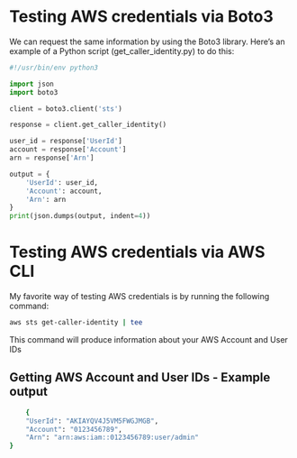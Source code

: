 # Testing AWS credentials via Boto3

We can request the same information by using the Boto3 library. 
Here’s an example of a Python script (get_caller_identity.py) 
to do this:
```py
#!/usr/bin/env python3

import json
import boto3

client = boto3.client('sts')

response = client.get_caller_identity()

user_id = response['UserId']
account = response['Account']
arn = response['Arn']

output = {
    'UserId': user_id,
    'Account': account,
    'Arn': arn
}
print(json.dumps(output, indent=4))
```

# Testing AWS credentials via AWS CLI
My favorite way of testing AWS credentials is by running the following command:
```sh
aws sts get-caller-identity | tee
```
This command will produce information about your AWS Account and User IDs


## Getting AWS Account and User IDs - Example output
```sh
    {
    "UserId": "AKIAYQV4J5VM5FWGJMGB",
    "Account": "0123456789",
    "Arn": "arn:aws:iam::0123456789:user/admin"
}
```
